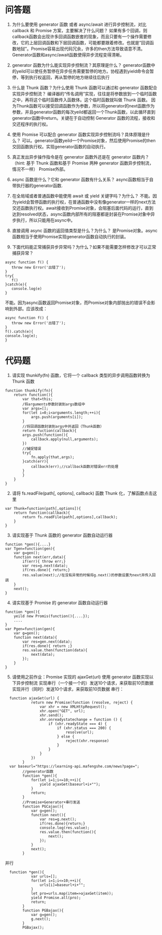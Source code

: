 # 问答题

1. 为什么要使用 generator 函数 或者 async/await 进行异步控制流，对比 callback 和 Promise 方案，主要解决了什么问题？
如果有多个回调，则callback函数会出现许多回调函数嵌套的现象，而且只要有一个操作需要修改，它的上层回调函数和下层回调函数，可能都要跟着修改。也就是”回调函数地狱”。Promise容易出现代码冗余，许多的then方法导致语意不清。
Generator函数和async/await函数使得异步流程变得清晰。

2. generator 函数为什么能实现异步控制流？其原理是什么？
generator函数中的yeild可以使任务暂停在异步任务需要暂停的地方。协程遇到yield命令会暂停，等到执行权返回，再从暂停的地方继续往后执行

3. 什么是 Thunk 函数？为什么使用 Thunk 函数可以通过和 generator 函数配合实现异步控制流？
编译器的“传名调用”实现，往往是将参数放到一个临时函数之中，再将这个临时函数传入函数体。这个临时函数就叫做 Thunk 函数。
因为Thunk函数可以接受回调函数作为参数，所以将generator的next函数作为参数，并且generator函数的每次yeild都返回一个Thunk函数，以此循环直到generator函数中return。关键在于自动控制 Generator 函数的流程，接收和交还程序的执行权。

4. 使用 Promise 可以配合 generator 函数实现异步控制流吗？具体原理是什么？
可以。generator函数yeild一个Promise对象，然后使用Promise的then交回函数执行权。实现generator函数的自动执行。

5. 真正发出异步操作指令是在 generator 函数外还是在 generator 函数内？（hint: 基于 Thunk 函数和基于 Promise 两种 generator 函数异步控制流，情况不一样）
Promise外部。
6. async 函数是什么？它和 generator 函数有什么关系？
async函数相当于自带执行器的generator函数.

7. 在全局域或者普通函数中能使用 await 或 yield 关键字吗？为什么？
不能。因为yield会暂停函数的执行权，在普通函数中没有像generator一样的next方法交还函数执行权。await接收到Promise对象，会阻塞后面代码的运行，直到达到resolved状态，async函数内部所有的阻塞都是封装在Promise对象中异步执行，所以只能用在async中。

8. 直接调用 async 函数的返回值类型是什么？为什么？
是Promise对象。async函数相当于使用Promise实现generator函数自动执行的封装。
9. 下面代码能正常捕获异步异常吗？为什么？如果不能需要怎样修改才可以正常捕获异常？
```
async function f() {
   throw new Error('出错了');
}
try{
   f()
}catch(e){
   console.log(e)
}
```
不能。因为async函数返回Promise对象，而Promise对象内部抛出的错误不会影响到外部。应该改成：
```
async function f() {
   throw new Error('出错了');
}
f().catch(e){
console.log(e);
}
```
# 代码题

1. 请实现 thunkify(fn) 函数，它将一个 callback 类型的异步调用函数转换为 Thunk 函数
```
function thunkify(fn){
	return function(){
		var that=this;
		/将arguments参数封装到args数组中
		var args=[];
		for(let i=0;i<arguments.length;++i){
			args.push(arguments[i]);
		}
		//将回调函数封装到args中并返回（Thunk函数）
		return fuction(callback){
		args.push(function(){
			callback.apply(null,arguments);
		})
		//捕捉错误
		try{
			fn.apply(that,args);
		}catch(err){
			callback(err);//callback函数对错误err的处理
		}
		}
	}
}
```
2. 请将 fs.readFile(path[, options], callback) 函数 Thunk 化，了解函数点击这里
```
var Thunk=function(path[,options]){
	return function(callback){
		return fs.readFile(path[,options],callback);
	}
}
```
3. 请实现基于 Thunk 函数的 generator 函数自动运行器
```
function *gen(){....}
var Tgen=function(gen){
    var g=gen();
    function next(err,data){
        if(err){ throw err;}
        var res=g.next(data);
        if(res.done){ return;}
        res.value(next);//在没有异常的时候将g.next()的参数设置为next并传入回调
    }
    next();
}
```
4. 请实现基于 Promise 的 generator 函数自动运行器
```
function *gen(){
    yeild new Promis(function(){....});
    ....
}
var Pgen=function(gen){
    var g=gen();
    function next(data){
        var res=gen.next(data);
        if(res.done){ return ;}
        res.value.then(function(data){
            next(data);
        });
    }
}
```
5. 请使用之前作业：Promise 实现的 ajaxGet(url) 使用 generator 函数实现以下异步控制流
    实现串行（一个接一个的）发送10个请求，来获取前10页数据
    实现并行（同时）发送10个请求，来获取前10页数据
串行：
```
  function ajaxGet(url) {
            return new Promise(function (resolve, reject) {
                var xhr = new XMLHttpRequest();
                xhr.open("GET", url);
                xhr.send();
                xhr.onreadystatechange = function () {
                    if (xhr.readyState === 4) {
                        if (xhr.status === 200) {
                            resolve(url);
                        } else {
                            reject(xhr.response)
                        }
                    }
                }
            })
        }
  var baseurl="https://learning-api.mafengshe.com/news?page=";
        //generator函数
        function *gen(){
            for(let i=1;i<=10;++i){
                yield ajaxGet(baseurl+i+"");
            }
            return;
        }
        //Promise+Generator+串行发送
        function PGCajax(){
            var g=gen();
            function next(){
                var res=g.next();
                if(res.done){return;}
                console.log(res.value);
                res.value.then(function(){
                    next();
                });
            }
            next();
        }
```
并行
```
  function *gen(){
            var urls=[];
            for(let i=1;i<=10;++i){
                urls[i]=baseurl+i+"";
            }
            let pro=urls.map(item=>ajaxGet(item));
            yield Promise.all(pro);
            return;
        }
        function PGBajax(){
            var g=gen();
            g.next();
        }
        PGBajax();
```
